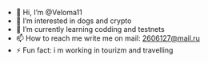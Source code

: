 - 👋 Hi, I’m @Veloma11
- 👀 I’m interested in dogs and crypto
- 🌱 I’m currently learning codding and testnets 
- 📫 How to reach me write me on mail: 2606127@mail.ru
- ⚡ Fun fact: i m working in tourizm and travelling  

<!---
Veloma11/Veloma11 is a ✨ special ✨ repository because its `README.md` (this file) appears on your GitHub profile.
You can click the Preview link to take a look at your changes.
--->
